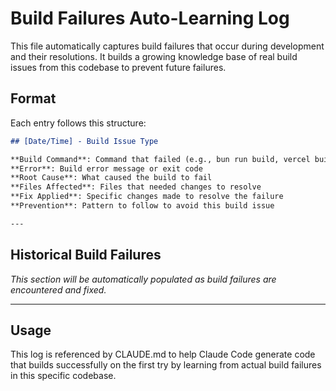 # Build Failures Auto-Learning Log

This file automatically captures build failures that occur during development and their resolutions. It builds a growing knowledge base of real build issues from this codebase to prevent future failures.

## Format

Each entry follows this structure:

```markdown
## [Date/Time] - Build Issue Type

**Build Command**: Command that failed (e.g., bun run build, vercel build)
**Error**: Build error message or exit code
**Root Cause**: What caused the build to fail
**Files Affected**: Files that needed changes to resolve
**Fix Applied**: Specific changes made to resolve the failure
**Prevention**: Pattern to follow to avoid this build issue

---
```

## Historical Build Failures

*This section will be automatically populated as build failures are encountered and fixed.*

---

## Usage

This log is referenced by CLAUDE.md to help Claude Code generate code that builds successfully on the first try by learning from actual build failures in this specific codebase.